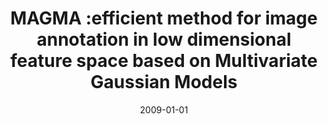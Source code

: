 ---
# Documentation: https://wowchemy.com/docs/managing-content/

title: MAGMA :efficient method for image annotation in low dimensional feature space
  based on Multivariate Gaussian Models
subtitle: ''
summary: ''
authors:
- Bartosz H. Broda
- kwasnicka
- Mariusz T. Paradowski
- Michał Stanek
tags: []
categories: []
date: '2009-01-01'
lastmod: 2022-10-07T05:01:01Z
featured: false
draft: false

# Featured image
# To use, add an image named `featured.jpg/png` to your page's folder.
# Focal points: Smart, Center, TopLeft, Top, TopRight, Left, Right, BottomLeft, Bottom, BottomRight.
image:
  caption: ''
  focal_point: ''
  preview_only: false

# Projects (optional).
#   Associate this post with one or more of your projects.
#   Simply enter your project's folder or file name without extension.
#   E.g. `projects = ["internal-project"]` references `content/project/deep-learning/index.md`.
#   Otherwise, set `projects = []`.
projects: []
publishDate: '2022-10-07T05:01:00.345077Z'
publication_types:
- '1'
abstract: ''
publication: '*Proceedings of the International Multiconference on Computer Science
  and Information Technology, Mrągowo, Poland, October 12-14, 2009*'
url_pdf: http://www.proceedings2009.imcsit.org/pliks/163.pdf
---